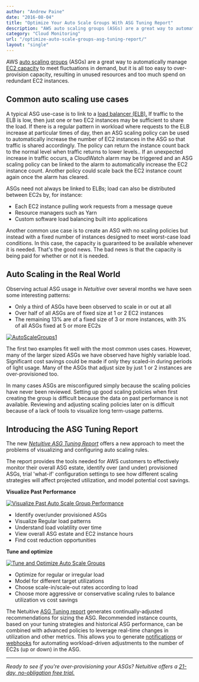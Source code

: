 ```yaml
---
author: "Andrew Paine"
date: "2016-08-04"
title: "Optimize Your Auto Scale Groups With ASG Tuning Report"
description: "AWS auto scaling groups (ASGs) are a great way to automatically manage EC2 capacity to meet fluctuations in demand, but it is all too easy to over-provision capacity."
category: "Cloud Monitoring"
url: "/optimize-auto-scale-groups-asg-tuning-report/"
layout: "single"
---
```



AWS [auto scaling groups](https://help.netuitive.com/Content/Misc/Datasources/AWS/new_aws_datasource.htm#auto-scaling-groups) (ASGs) are a great way to automatically manage [EC2 capacity](https://help.netuitive.com/Content/Misc/Datasources/AWS/new_aws_datasource.htm?#ec2) to meet fluctuations in demand, but it is all too easy to over-provision capacity, resulting in unused resources and too much spend on redundant EC2 instances.

Common auto scaling use cases
-----------------------------

A typical ASG use-case is to link to a [load balancer (ELB).](https://help.netuitive.com/Content/Misc/Datasources/AWS/new_aws_datasource.htm#elb) If traffic to the ELB is low, then just one or two EC2 instances may be sufficient to share the load. If there is a regular pattern in workload where  requests to the ELB increase at particular times of day, then an ASG scaling policy can be used to automatically increase the number of EC2 instances in the ASG so that traffic is shared accordingly. The policy can return the instance count back to the normal level when traffic returns to lower levels.. If an unexpected increase in traffic occurs, a CloudWatch alarm may be triggered and an ASG scaling policy can be linked to the alarm to automatically increase the EC2 instance count. Another policy could scale back the EC2 instance count again once the alarm has cleared.

ASGs need not always be linked to ELBs; load can also be distributed between EC2s by, for instance:

-   Each EC2 instance pulling work requests from a message queue
-   Resource managers such as Yarn
-   Custom software load balancing built into applications

Another common use case is to create an ASG with no scaling policies but instead with a fixed number of instances designed to meet worst-case load conditions. In this case, the capacity is guaranteed to be available whenever it is needed.  That's the good news.  The bad news is that the capacity is being paid for whether or not it is needed.

Auto Scaling in the Real World
------------------------------

Observing actual ASG usage in *Netuitive* over several months we have seen some interesting patterns:

-   Only a third of ASGs have been observed to scale in or out at all
-   Over half of all ASGs are of fixed size at 1 or 2 EC2 instances
-   The remaining 13% are of a fixed size of 3 or more instances, with 3% of all ASGs fixed at 5 or more EC2s

[![AutoScaleGroups1](https://s3-us-west-2.amazonaws.com/com-netuitive-app-usw2-public/wp-content/uploads/2016/08/AutoScaleGroups1.png)](https://s3-us-west-2.amazonaws.com/com-netuitive-app-usw2-public/wp-content/uploads/2016/08/AutoScaleGroups1.png)

The first two examples fit well with the most common uses cases. However, many of the larger sized ASGs we have observed have highly variable load. Significant cost savings could be made if only they scaled-in during periods of light usage. Many of the ASGs that adjust size by just 1 or 2 instances are over-provisioned too.

In many cases ASGs are misconfigured simply because the scaling policies have never been reviewed. Setting up good scaling policies when first creating the group is difficult because the data on past performance is not available. Reviewing and adjusting scaling policies later on is difficult because of a lack of tools to visualize long term-usage patterns.

Introducing the ASG Tuning Report
---------------------------------

The new [*Netuitive ASG Tuning Report*](https://help.netuitive.com/Content/Reports/asg_tuning_report.htm) offers a new approach to meet the problems of visualizing and configuring auto scaling rules.

The report provides the tools needed for AWS customers to effectively monitor their overall ASG estate, identify over (and under) provisioned ASGs, trial 'what-if' configuration settings to see how different scaling strategies will affect projected utilization, and model potential cost savings.

**Visualize Past Performance**

[![Visualize Past Auto Scale Group Performance](https://s3-us-west-2.amazonaws.com/com-netuitive-app-usw2-public/wp-content/uploads/2016/08/Visualize-Past-Performance.png)](https://s3-us-west-2.amazonaws.com/com-netuitive-app-usw2-public/wp-content/uploads/2016/08/Visualize-Past-Performance.png)

-   Identify over/under provisioned ASGs
-   Visualize Regular load patterns
-   Understand load volatility over time
-   View overall ASG estate and EC2 instance hours
-   Find cost reduction opportunities

**Tune and optimize**

[![Tune and Optimize Auto Scale Groups](https://s3-us-west-2.amazonaws.com/com-netuitive-app-usw2-public/wp-content/uploads/2016/08/Tune-and-Optimize.png)](https://s3-us-west-2.amazonaws.com/com-netuitive-app-usw2-public/wp-content/uploads/2016/08/Tune-and-Optimize.png)

-   Optimize for regular or irregular load
-   Model for different target utilizations
-   Choose scale-in/scale-out rates according to load
-   Choose more aggressive or conservative scaling rules to balance utilization vs cost savings

The Netuitive [ASG Tuning report](https://help.netuitive.com/Content/Reports/asg_tuning_report.htm) generates continually-adjusted recommendations for sizing the ASG. Recommended instance counts, based on your tuning strategies and historical ASG performance, can be combined with advanced policies to leverage real-time changes in utilization and other metrics. This allows you to generate [notifications](https://help.netuitive.com/Content/Misc/notifications.htm) or [webhooks](https://help.netuitive.com/Content/Misc/API/webhook_endpoint.htm) for automating workload-driven adjustments to the number of EC2s (up or down) in the ASG.

* * * * *

*Ready to see if you're over-provisioning your ASGs? Netuitive offers a [21-day, no-obligation free trial.](/signup)*
